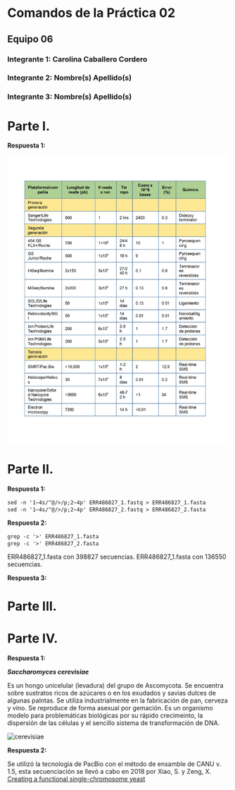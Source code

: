 # Comandos de la Práctica 02
## Equipo 06
### Integrante 1: Carolina Caballero Cordero
### Integrante 2: Nombre(s) Apellido(s)
### Integrante 3: Nombre(s) Apellido(s)

# Parte I. 

**Respuesta 1:**

![tabla](https://github.com/cxro-cc/Practica02_Equipo07/blob/main/tabla.jpg)

# Parte II.

**Respuesta 1:**

```
sed -n '1~4s/^@/>/p;2~4p' ERR486827_1.fastq > ERR486827_1.fasta
sed -n '1~4s/^@/>/p;2~4p' ERR486827_2.fastq > ERR486827_2.fasta
```

**Respuesta 2:**

```
grep -c '>' ERR486827_1.fasta
grep -c '>' ERR486827_2.fasta

```
ERR486827_1.fasta con 398827 secuencias.
ERR486827_1.fasta con 136550 secuencias.

**Respuesta 3:**

# Parte III.


# Parte IV.

**Respuesta 1:**

***Saccharomyces cerevisiae***

Es un hongo unicelular (levadura) del grupo de Ascomycota. Se encuentra sobre sustratos ricos de azúcares o en los exudados y savias dulces de algunas palntas. Se utiliza industrialmente en la fabricación de pan, cerveza y vino. Se reproduce de forma asexual por gemación. Es un organismo modelo para problemáticas biológicas por su rápido crecimeinto, la dispersión de las células y el sencillo sistema de transformación de DNA. 

![cerevisiae](https://github.com/cxro-cc/GenomicaComputacional/blob/main/Equipo06_p02/saccharomyces.jpeg)

**Respuesta 2:**

Se utilizó la tecnología de PacBio con el método de ensamble de CANU v. 1.5, esta secuenciación se llevó a cabo en 2018 por Xiao, S. y Zeng, X. [Creating a functional single-chromosome yeast](https://www.nature.com/articles/s41586-018-0382-x)




